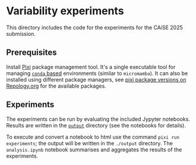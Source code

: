 # Variability experiments

This directory includes the code for the experiments for the CAiSE 2025 submission.

## Prerequisites

Install [Pixi](https://pixi.sh/latest/) package management tool. It's a single executable tool for managing [`conda` based](https://pixi.sh/latest/switching_from/conda/) environments (similar to `micromamba`). It can also be installed using different package managers, see [pixi package versions on Repology.org](https://repology.org/project/pixi/versions) for the available packages.

## Experiments

The experiments can be run by evaluating the included Jypyter notebooks. Results are written in the [`output`](output/) directory (see the notebooks for details).

To execute and convert a notebook to html use the command `pixi run experiments`; the output will be written in the `./output` directory. The `analysis.ipynb` notebook summarises and aggregates the results of the experiments.
